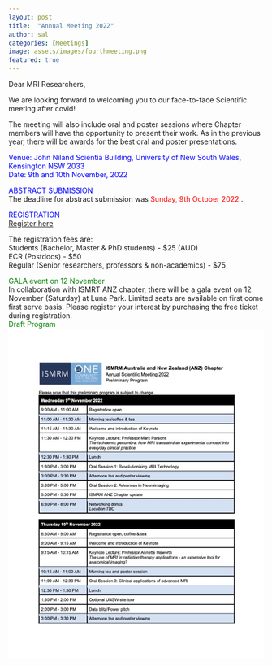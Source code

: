 ```yaml
---
layout: post
title:  "Annual Meeting 2022"
author: sal
categories: [Meetings]
image: assets/images/fourthmeeting.png
featured: true
---  
```

<p>
Dear MRI Researchers,

<p>
We are looking forward to welcoming you to our face-to-face Scientific meeting after covid!
<p>
The meeting will also include oral and poster sessions where Chapter members will have the opportunity to present their work. 
As in the previous year, there will be awards for the best oral and poster presentations.
<p>
 
<html> <font color = "Blue"> Venue: John Niland Scientia Building, University of New South Wales, Kensington NSW 2033 </font></html>
<br>
<html> <font color = "Blue"> Date: 9th and 10th November, 2022 </font></html>

<html>
<p>
<html> <font color = "Blue"> ABSTRACT SUBMISSION </font></html>
 <br> The deadline for abstract submission was <font color = "red"> Sunday, 9th October 2022 </font>.

<html>
<p>
<html> <font color = "Blue"> REGISTRATION </font></html>
<br>
<html> <font color = "Blue"> <a href="https://www.eventbrite.com.au/e/ismrm-anz-annual-meeting-2022-in-person-event-tickets-407816659607"> Register here</a> </font></html>
<p>
The registration fees are:
<br>
Students (Bachelor, Master & PhD students) - $25 (AUD)
<br>
ECR (Postdocs) - $50
<br>
Regular (Senior researchers, professors & non-academics) - $75

<html>
<p>
<html> <font color = "Green"> GALA event on 12 November </font></html>
<br> 
 In collaboration with ISMRT ANZ chapter, there will be a gala event on 12 November (Saturday) at Luna Park. Limited seats are available on first come first serve basis. Please register your interest by purchasing the free ticket during registration. 
 
 <br>
 <font color = "Green"> Draft Program </font>
<img src="/assets/images/draftprogram2022.png">
